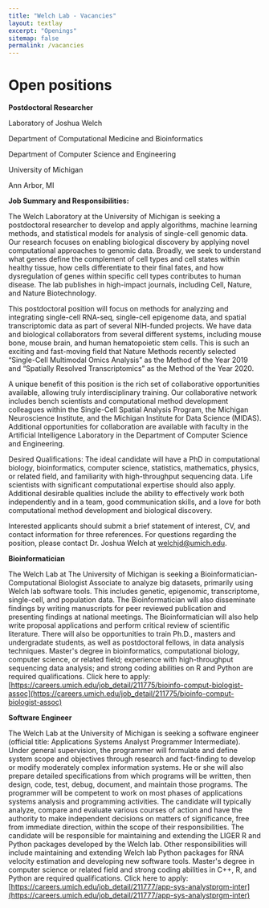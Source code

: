 ```yaml
---
title: "Welch Lab - Vacancies"
layout: textlay
excerpt: "Openings"
sitemap: false
permalink: /vacancies
---
```


# Open positions

**Postdoctoral Researcher**

Laboratory of Joshua Welch

Department of Computational Medicine and Bioinformatics

Department of Computer Science and Engineering

University of Michigan

Ann Arbor, MI

**Job Summary and Responsibilities:**

The Welch Laboratory at the University of Michigan is seeking a postdoctoral researcher to develop and apply algorithms, machine learning methods, and statistical models for analysis of single-cell genomic data. Our research focuses on enabling biological discovery by applying novel computational approaches to genomic data. Broadly, we seek to understand what genes define the complement of cell types and cell states within healthy tissue, how cells differentiate to their final fates, and how dysregulation of genes within specific cell types contributes to human disease. The lab publishes in high-impact journals, including Cell, Nature, and Nature Biotechnology.  

This postdoctoral position will focus on methods for analyzing and integrating single-cell RNA-seq, single-cell epigenome data, and spatial transcriptomic data as part of several NIH-funded projects. We have data and biological collaborators from several different systems, including mouse bone, mouse brain, and human hematopoietic stem cells. This is such an exciting and fast-moving field that Nature Methods recently selected “Single-Cell Multimodal Omics Analysis” as the Method of the Year 2019 and “Spatially Resolved Transcriptomics” as the Method of the Year 2020. 

A unique benefit of this position is the rich set of collaborative opportunities available, allowing truly interdisciplinary training. Our collaborative network includes bench scientists and computational method development colleagues within the Single-Cell Spatial Analysis Program, the Michigan Neuroscience Institute, and the Michigan Institute for Data Science (MIDAS). Additional opportunities for collaboration are available with faculty in the Artificial Intelligence Laboratory in the Department of Computer Science and Engineering.

Desired Qualifications:
The ideal candidate will have a PhD in computational biology, bioinformatics, computer science, statistics, mathematics, physics, or related field, and familiarity with high-throughput sequencing data. Life scientists with significant computational expertise should also apply. Additional desirable qualities include the ability to effectively work both independently and in a team, good communication skills, and a love for both computational method development and biological discovery.

Interested applicants should submit a brief statement of interest, CV, and contact information for three references.  For questions regarding the position, please contact Dr. Joshua Welch at welchjd@umich.edu.

**Bioinformatician**

The Welch Lab at The University of Michigan is seeking a Bioinformatician-Computational Biologist Associate to analyze big datasets, primarily using Welch lab software tools. This includes genetic, epigenomic, transcriptome, single-cell, and population data. The Bioinformatician will also disseminate findings by writing manuscripts for peer reviewed publication and presenting findings at national meetings. The Bioinformatician will also help write proposal applications and perform critical review of scientific literature. There will also be opportunities to train Ph.D., masters and undergradate students, as well as postdoctoral fellows, in data analysis techniques. Master's degree in bioinformatics, computational biology, computer science, or related field; experience with high-throughput sequencing data analysis; and strong coding abilities on R and Python are required qualifications.
Click here to apply: [https://careers.umich.edu/job_detail/211775/bioinfo-comput-biologist-assoc](https://careers.umich.edu/job_detail/211775/bioinfo-comput-biologist-assoc)

**Software Engineer**

The Welch Lab at the University of Michigan is seeking a software engineer (official title: Applications Systems Analyst Programmer Intermediate). Under general supervision, the programmer will formulate and define system scope and objectives through research and fact-finding to develop or modify moderately complex information systems. He or she will also prepare detailed specifications from which programs will be written, then design, code, test, debug, document, and maintain those programs. The programmer will be competent to work on most phases of applications systems analysis and programming activities. The candidate will typically analyze, compare and evaluate various courses of action and have the authority to make independent decisions on matters of significance, free from immediate direction, within the scope of their responsibilities. The candidate will be responsible for maintaining and extending the LIGER R and Python packages developed by the Welch lab. Other responsibilities will include maintaining and extending Welch lab Python packages for RNA velocity estimation and developing new software tools. Master's degree in computer science or related field and strong coding abilities in C++, R, and Python are required qualifications.
Click here to apply: [https://careers.umich.edu/job_detail/211777/app-sys-analystprgm-inter](https://careers.umich.edu/job_detail/211777/app-sys-analystprgm-inter)
